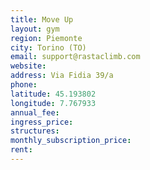 ```yaml
---
title: Move Up
layout: gym
region: Piemonte
city: Torino (TO)
email: support@rastaclimb.com
website: 
address: Via Fidia 39/a
phone: 
latitude: 45.193802
longitude: 7.767933
annual_fee: 
ingress_price: 
structures: 
monthly_subscription_price: 
rent: 
---
```


